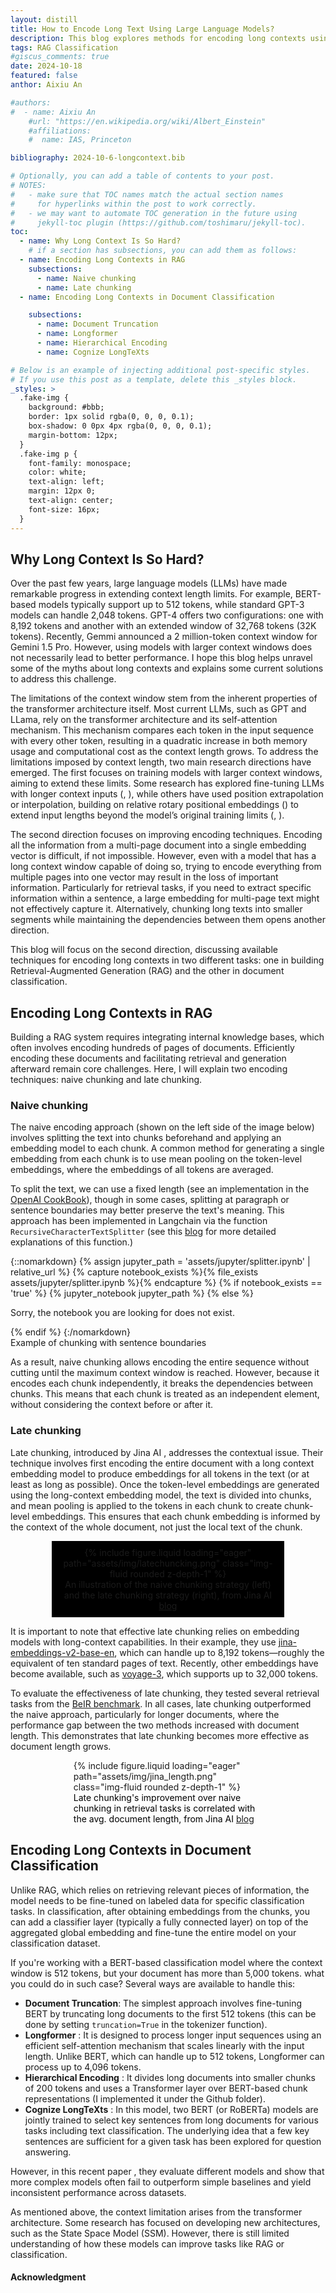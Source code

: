 ```yaml
---
layout: distill
title: How to Encode Long Text Using Large Language Models? 
description: This blog explores methods for encoding long contexts using large language models, focusing on techniques for Retrieval-Augmented Generation (RAG) and document classification.
tags: RAG Classification
#giscus_comments: true
date: 2024-10-18
featured: false
anthor: Aixiu An

#authors:
#  - name: Aixiu An
    #url: "https://en.wikipedia.org/wiki/Albert_Einstein"
    #affiliations:
    #  name: IAS, Princeton

bibliography: 2024-10-6-longcontext.bib

# Optionally, you can add a table of contents to your post.
# NOTES:
#   - make sure that TOC names match the actual section names
#     for hyperlinks within the post to work correctly.
#   - we may want to automate TOC generation in the future using
#     jekyll-toc plugin (https://github.com/toshimaru/jekyll-toc).
toc:
  - name: Why Long Context Is So Hard?
    # if a section has subsections, you can add them as follows:
  - name: Encoding Long Contexts in RAG
    subsections:
      - name: Naive chunking
      - name: Late chunking 
  - name: Encoding Long Contexts in Document Classification

    subsections:
      - name: Document Truncation
      - name: Longformer
      - name: Hierarchical Encoding
      - name: Cognize LongTeXts

# Below is an example of injecting additional post-specific styles.
# If you use this post as a template, delete this _styles block.
_styles: >
  .fake-img {
    background: #bbb;
    border: 1px solid rgba(0, 0, 0, 0.1);
    box-shadow: 0 0px 4px rgba(0, 0, 0, 0.1);
    margin-bottom: 12px;
  }
  .fake-img p {
    font-family: monospace;
    color: white;
    text-align: left;
    margin: 12px 0;
    text-align: center;
    font-size: 16px;
  }
---
```


## Why Long Context Is So Hard?

Over the past few years, large language models (LLMs) have made remarkable progress in extending context length limits. For example, BERT-based models typically support up to 512 tokens, while standard GPT-3 models can handle 2,048 tokens. GPT-4 offers two configurations: one with 8,192 tokens and another with an extended window of 32,768 tokens (32K tokens). Recently, Gemmi announced a 2 million-token context window for Gemini 1.5 Pro. However, using models with larger context windows does not necessarily lead to better performance. I hope this blog helps unravel some of the myths about long contexts and explains some current solutions to address this challenge.

The limitations of the context window stem from the inherent properties of the transformer architecture itself. Most current LLMs, such as GPT and LLama, rely on the transformer architecture and its self-attention mechanism. This mechanism compares each token in the input sequence with every other token, resulting in a quadratic increase in both memory usage and computational cost as the context length grows. To address the limitations imposed by context length, two main research directions have emerged. The first focuses on training models with larger context windows, aiming to extend these limits. Some research has explored fine-tuning LLMs with longer context inputs (<d-cite key='dubey2024llama'></d-cite>, <d-cite key='tworkowski2024focused'></d-cite>), while others have used position extrapolation or interpolation, building on relative rotary positional embeddings (<d-cite key='su2024roformer'></d-cite>) to extend input lengths beyond the model’s original training limits (<d-cite key='press2021train'></d-cite>, <d-cite key='chen2023extending'></d-cite>).

The second direction focuses on improving encoding techniques. Encoding all the information from a multi-page document into a single embedding vector is difficult, if not impossible. However, even with a model that has a long context window capable of doing so, trying to encode everything from multiple pages into one vector may result in the loss of important information. Particularly for retrieval tasks, if you need to extract specific information within a sentence, a large embedding for multi-page text might not effectively capture it. Alternatively, chunking long texts into smaller segments while maintaining the dependencies between them opens another direction.



This blog will focus on the second direction, discussing available techniques for encoding long contexts in two different tasks: one in building Retrieval-Augmented Generation (RAG) and the other in document classification.

## Encoding Long Contexts in RAG

Building a RAG system requires integrating internal knowledge bases, which often involves encoding hundreds of pages of documents. Efficiently encoding these documents and facilitating retrieval and generation afterward remain core challenges. Here, I will explain two encoding techniques: naive chunking and late chunking.

### Naive chunking

The naive encoding approach (shown on the left side of the image below) involves splitting the text into chunks beforehand and applying an embedding model to each chunk. A common method for generating a single embedding from each chunk is to use mean pooling on the token-level embeddings, where the embeddings of all tokens are averaged.


 

To split the text, we can use a fixed length (see an implementation in the [OpenAI CookBook](https://cookbook.openai.com/examples/embedding_long_inputs)), though in some cases, splitting at paragraph or sentence boundaries may better preserve the text's meaning. This approach has been implemented in Langchain via the function `RecursiveCharacterTextSplitter` (see this [blog](https://dev.to/eteimz/understanding-langchains-recursivecharactertextsplitter-2846) for more detailed explanations of this function.)



{::nomarkdown}
{% assign jupyter_path = 'assets/jupyter/splitter.ipynb' | relative_url %}
{% capture notebook_exists %}{% file_exists assets/jupyter/splitter.ipynb %}{% endcapture %}
{% if notebook_exists == 'true' %}
  {% jupyter_notebook jupyter_path %}
{% else %}
  <p>Sorry, the notebook you are looking for does not exist.</p>
{% endif %}
{:/nomarkdown}
<div class="caption">
Example of chunking with sentence boundaries
</div>


As a result,  naive chunking allows encoding the entire sequence without cutting until the maximum context window is reached. However, because it encodes each chunk independently, it breaks the dependencies between chunks. This means that each chunk is treated as an independent element, without considering the context before or after it.

### Late chunking 

Late chunking, introduced by Jina AI <d-cite key='gunther2024late'></d-cite>, addresses the contextual issue. Their technique  involves first encoding the entire document with a long context embedding model to produce embeddings for all tokens in the text (or at least as long as possible). Once the token-level embeddings are generated using the long-context embedding model, the text is divided into chunks, and mean pooling is applied to the tokens in each chunk to create chunk-level embeddings.  This ensures that each chunk embedding is informed by the context of the whole document, not just the local text of the chunk.

<div class="row mt-3">
    <div class="col-sm mt-3 mt-md-0 d-flex justify-content-center">
        <figure style="width: 70%; margin: 0 auto; background-color: black; padding: 10px; text-align: center;">
            {% include figure.liquid loading="eager" path="assets/img/latechuncking.png" class="img-fluid rounded z-depth-1" %}
            <figcaption class="text-white text-center mt-2">
                An illustration of the naive chunking strategy (left) and the late chunking strategy (right), from Jina AI 
                <a href="https://jina.ai/news/late-chunking-in-long-context-embedding-models/" class="text-white">blog</a>
            </figcaption>
        </figure>
    </div>
</div>

It is important to note that effective late chunking relies on embedding models with long-context capabilities. In their example, they use [jina-embeddings-v2-base-en](https://jina.ai/news/jina-ai-launches-worlds-first-open-source-8k-text-embedding-rivaling-openai/), which can handle up to 8,192 tokens—roughly the equivalent of ten standard pages of text. Recently, other embeddings have become available, such as [voyage-3](https://blog.voyageai.com/2024/09/18/voyage-3/), which supports up to 32,000 tokens.

To evaluate the effectiveness of late chunking, they tested several retrieval tasks from the [BeIR  benchmark](https://github.com/beir-cellar/beir). In all cases, late chunking outperformed the naive approach, particularly for longer documents, where the performance gap between the two methods increased with document length. This demonstrates that late chunking becomes more effective as document length grows.

<div class="row mt-3">
    <div class="col-sm mt-3 mt-md-0">
        <figure style="width: 60%; margin: 0 auto;">
            {% include figure.liquid loading="eager" path="assets/img/jina_length.png" class="img-fluid rounded z-depth-1" %}
            <figcaption class="text-black text-center mt-2" style="color: black; width: 100%;">
                Late chunking's improvement over naive chunking in retrieval tasks is correlated with the avg. document length, from Jina AI 
                <a href="https://jina.ai/news/late-chunking-in-long-context-embedding-models/">blog</a>
            </figcaption>
        </figure>
    </div>
</div>


## Encoding Long Contexts in Document Classification

Unlike RAG, which relies on retrieving relevant pieces of information, the model needs to be fine-tuned on labeled data for specific classification tasks. In classification, after obtaining embeddings from the chunks, you can add a classifier layer (typically a fully connected layer) on top of the aggregated global embedding and fine-tune the entire model on your classification dataset.

If you're working with a BERT-based classification model where the context window is 512 tokens, but your document has more than 5,000 tokens.  what you could do in such case? Several ways are available to handle this:


- **Document Truncation**: The simplest approach involves fine-tuning BERT by truncating long documents to the first 512 tokens (this can be done by setting `truncation=True` in the tokenizer function).
- **Longformer** <d-cite key='beltagy2020longformer'></d-cite> : It is designed to process longer input sequences using an efficient self-attention mechanism that scales linearly with the input length. Unlike BERT, which can handle up to 512 tokens, Longformer can process up to 4,096 tokens.
- **Hierarchical Encoding** <d-cite key='pappagari2019hierarchical'></d-cite>: It divides long documents into smaller chunks of 200 tokens and uses a Transformer layer over BERT-based chunk representations (I implemented it under the Github folder).
- **Cognize LongTeXts** <d-cite key='ding2020cogltx'></d-cite>: In this model,  two BERT (or RoBERTa) models are jointly trained to select key sentences from long documents for various tasks including text classification. The underlying idea that a few key sentences are sufficient for a given task has been explored for question answering.

However, in this recent paper <d-cite key='park2022efficient'></d-cite>, they evaluate different models and show that more complex models often fail to outperform simple baselines and yield inconsistent performance across datasets.

As mentioned above, the context limitation arises from the transformer architecture. Some research has focused on developing new architectures, such as the State Space Model (SSM). However, there is still limited understanding of how these models can improve tasks like RAG or classification.

#### Acknowledgment